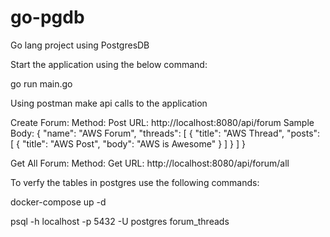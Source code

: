 # go-pgdb
Go lang project using PostgresDB

Start the application using the below command:

go run main.go


Using postman make api calls to the application

Create Forum:
Method: Post
URL: http://localhost:8080/api/forum
Sample Body:
{
    "name": "AWS Forum",
    "threads": [
        {
            "title": "AWS Thread",
            "posts": [
                {
                    "title": "AWS Post",
                    "body": "AWS is Awesome"
                }
            ]
        }
    ]
}

Get All Forum:
Method: Get
URL: http://localhost:8080/api/forum/all

To verfy the tables in postgres use the following commands:

docker-compose up -d

psql -h localhost -p 5432 -U postgres forum_threads



